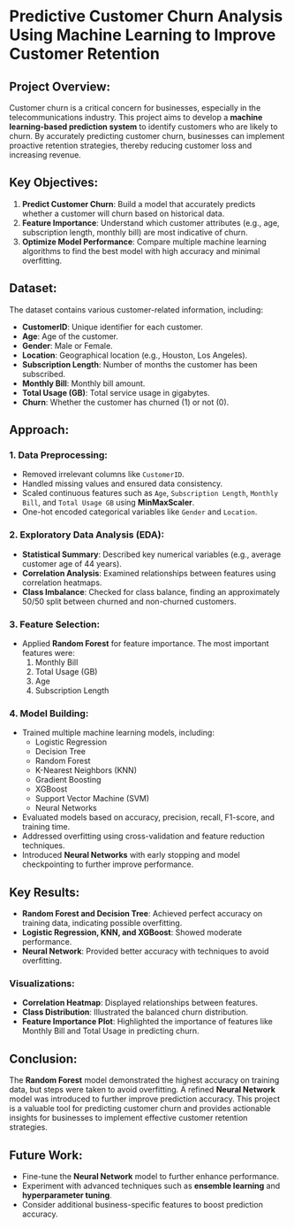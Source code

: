 # Predictive Customer Churn Analysis Using Machine Learning to Improve Customer Retention

## Project Overview:
Customer churn is a critical concern for businesses, especially in the telecommunications industry. This project aims to develop a **machine learning-based prediction system** to identify customers who are likely to churn. By accurately predicting customer churn, businesses can implement proactive retention strategies, thereby reducing customer loss and increasing revenue.

## Key Objectives:
1. **Predict Customer Churn**: Build a model that accurately predicts whether a customer will churn based on historical data.
2. **Feature Importance**: Understand which customer attributes (e.g., age, subscription length, monthly bill) are most indicative of churn.
3. **Optimize Model Performance**: Compare multiple machine learning algorithms to find the best model with high accuracy and minimal overfitting.

## Dataset:
The dataset contains various customer-related information, including:
- **CustomerID**: Unique identifier for each customer.
- **Age**: Age of the customer.
- **Gender**: Male or Female.
- **Location**: Geographical location (e.g., Houston, Los Angeles).
- **Subscription Length**: Number of months the customer has been subscribed.
- **Monthly Bill**: Monthly bill amount.
- **Total Usage (GB)**: Total service usage in gigabytes.
- **Churn**: Whether the customer has churned (1) or not (0).

## Approach:

### 1. Data Preprocessing:
- Removed irrelevant columns like `CustomerID`.
- Handled missing values and ensured data consistency.
- Scaled continuous features such as `Age`, `Subscription Length`, `Monthly Bill`, and `Total Usage GB` using **MinMaxScaler**.
- One-hot encoded categorical variables like `Gender` and `Location`.

### 2. Exploratory Data Analysis (EDA):
- **Statistical Summary**: Described key numerical variables (e.g., average customer age of 44 years).
- **Correlation Analysis**: Examined relationships between features using correlation heatmaps.
- **Class Imbalance**: Checked for class balance, finding an approximately 50/50 split between churned and non-churned customers.

### 3. Feature Selection:
- Applied **Random Forest** for feature importance. The most important features were:
  1. Monthly Bill
  2. Total Usage (GB)
  3. Age
  4. Subscription Length

### 4. Model Building:
- Trained multiple machine learning models, including:
  - Logistic Regression
  - Decision Tree
  - Random Forest
  - K-Nearest Neighbors (KNN)
  - Gradient Boosting
  - XGBoost
  - Support Vector Machine (SVM)
  - Neural Networks
- Evaluated models based on accuracy, precision, recall, F1-score, and training time.
- Addressed overfitting using cross-validation and feature reduction techniques.
- Introduced **Neural Networks** with early stopping and model checkpointing to further improve performance.

## Key Results:
- **Random Forest and Decision Tree**: Achieved perfect accuracy on training data, indicating possible overfitting.
- **Logistic Regression, KNN, and XGBoost**: Showed moderate performance.
- **Neural Network**: Provided better accuracy with techniques to avoid overfitting.

### Visualizations:
- **Correlation Heatmap**: Displayed relationships between features.
- **Class Distribution**: Illustrated the balanced churn distribution.
- **Feature Importance Plot**: Highlighted the importance of features like Monthly Bill and Total Usage in predicting churn.

## Conclusion:
The **Random Forest** model demonstrated the highest accuracy on training data, but steps were taken to avoid overfitting. A refined **Neural Network** model was introduced to further improve prediction accuracy. This project is a valuable tool for predicting customer churn and provides actionable insights for businesses to implement effective customer retention strategies.

## Future Work:
- Fine-tune the **Neural Network** model to further enhance performance.
- Experiment with advanced techniques such as **ensemble learning** and **hyperparameter tuning**.
- Consider additional business-specific features to boost prediction accuracy.
